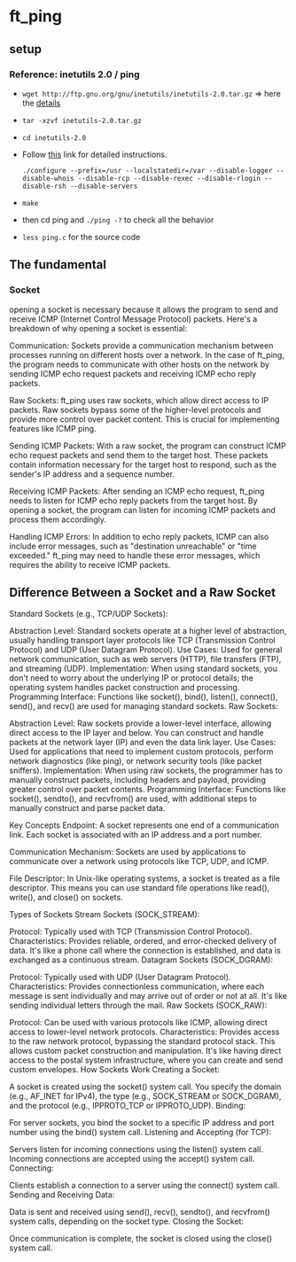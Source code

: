 # ft_ping

## setup
### Reference: inetutils 2.0 / ping
- `wget http://ftp.gnu.org/gnu/inetutils/inetutils-2.0.tar.gz` => here the [details](https://ftp.gnu.org/gnu/inetutils/)
-  `tar -xzvf inetutils-2.0.tar.gz`
- `cd inetutils-2.0`
- Follow [this](https://www.fr.linuxfromscratch.org/view/lfs-10.1-fr/chapter08/inetutils.html) link for detailed instructions.

    ```
    ./configure --prefix=/usr --localstatedir=/var --disable-logger --disable-whois --disable-rcp --disable-rexec --disable-rlogin --disable-rsh --disable-servers

    ```
- `make`
- then cd ping and `./ping -?` to check all the behavior
- `less ping.c` for the source code

## The fundamental
### Socket
opening a socket is necessary because it allows the program to send and receive ICMP (Internet Control Message Protocol) packets. Here's a breakdown of why opening a socket is essential:

Communication: Sockets provide a communication mechanism between processes running on different hosts over a network. In the case of ft_ping, the program needs to communicate with other hosts on the network by sending ICMP echo request packets and receiving ICMP echo reply packets.

Raw Sockets: ft_ping uses raw sockets, which allow direct access to IP packets. Raw sockets bypass some of the higher-level protocols and provide more control over packet content. This is crucial for implementing features like ICMP ping.

Sending ICMP Packets: With a raw socket, the program can construct ICMP echo request packets and send them to the target host. These packets contain information necessary for the target host to respond, such as the sender's IP address and a sequence number.

Receiving ICMP Packets: After sending an ICMP echo request, ft_ping needs to listen for ICMP echo reply packets from the target host. By opening a socket, the program can listen for incoming ICMP packets and process them accordingly.

Handling ICMP Errors: In addition to echo reply packets, ICMP can also include error messages, such as "destination unreachable" or "time exceeded." ft_ping may need to handle these error messages, which requires the ability to receive ICMP packets.

## Difference Between a Socket and a Raw Socket
Standard Sockets (e.g., TCP/UDP Sockets):

Abstraction Level: Standard sockets operate at a higher level of abstraction, usually handling transport layer protocols like TCP (Transmission Control Protocol) and UDP (User Datagram Protocol).
Use Cases: Used for general network communication, such as web servers (HTTP), file transfers (FTP), and streaming (UDP).
Implementation: When using standard sockets, you don't need to worry about the underlying IP or protocol details; the operating system handles packet construction and processing.
Programming Interface: Functions like socket(), bind(), listen(), connect(), send(), and recv() are used for managing standard sockets.
Raw Sockets:

Abstraction Level: Raw sockets provide a lower-level interface, allowing direct access to the IP layer and below. You can construct and handle packets at the network layer (IP) and even the data link layer.
Use Cases: Used for applications that need to implement custom protocols, perform network diagnostics (like ping), or network security tools (like packet sniffers).
Implementation: When using raw sockets, the programmer has to manually construct packets, including headers and payload, providing greater control over packet contents.
Programming Interface: Functions like socket(), sendto(), and recvfrom() are used, with additional steps to manually construct and parse packet data.

Key Concepts
Endpoint: A socket represents one end of a communication link. Each socket is associated with an IP address and a port number.

Communication Mechanism: Sockets are used by applications to communicate over a network using protocols like TCP, UDP, and ICMP.

File Descriptor: In Unix-like operating systems, a socket is treated as a file descriptor. This means you can use standard file operations like read(), write(), and close() on sockets.

Types of Sockets
Stream Sockets (SOCK_STREAM):

Protocol: Typically used with TCP (Transmission Control Protocol).
Characteristics: Provides reliable, ordered, and error-checked delivery of data. It's like a phone call where the connection is established, and data is exchanged as a continuous stream.
Datagram Sockets (SOCK_DGRAM):

Protocol: Typically used with UDP (User Datagram Protocol).
Characteristics: Provides connectionless communication, where each message is sent individually and may arrive out of order or not at all. It's like sending individual letters through the mail.
Raw Sockets (SOCK_RAW):

Protocol: Can be used with various protocols like ICMP, allowing direct access to lower-level network protocols.
Characteristics: Provides access to the raw network protocol, bypassing the standard protocol stack. This allows custom packet construction and manipulation. It's like having direct access to the postal system infrastructure, where you can create and send custom envelopes.
How Sockets Work
Creating a Socket:

A socket is created using the socket() system call.
You specify the domain (e.g., AF_INET for IPv4), the type (e.g., SOCK_STREAM or SOCK_DGRAM), and the protocol (e.g., IPPROTO_TCP or IPPROTO_UDP).
Binding:

For server sockets, you bind the socket to a specific IP address and port number using the bind() system call.
Listening and Accepting (for TCP):

Servers listen for incoming connections using the listen() system call.
Incoming connections are accepted using the accept() system call.
Connecting:

Clients establish a connection to a server using the connect() system call.
Sending and Receiving Data:

Data is sent and received using send(), recv(), sendto(), and recvfrom() system calls, depending on the socket type.
Closing the Socket:

Once communication is complete, the socket is closed using the close() system call.
